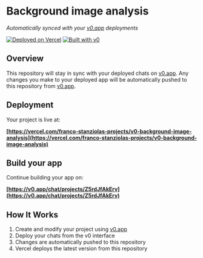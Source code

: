 # Background image analysis

*Automatically synced with your [v0.app](https://v0.app) deployments*

[![Deployed on Vercel](https://img.shields.io/badge/Deployed%20on-Vercel-black?style=for-the-badge&logo=vercel)](https://vercel.com/franco-stanziolas-projects/v0-background-image-analysis)
[![Built with v0](https://img.shields.io/badge/Built%20with-v0.app-black?style=for-the-badge)](https://v0.app/chat/projects/Z5rdJfAkErv)

## Overview

This repository will stay in sync with your deployed chats on [v0.app](https://v0.app).
Any changes you make to your deployed app will be automatically pushed to this repository from [v0.app](https://v0.app).

## Deployment

Your project is live at:

**[https://vercel.com/franco-stanziolas-projects/v0-background-image-analysis](https://vercel.com/franco-stanziolas-projects/v0-background-image-analysis)**

## Build your app

Continue building your app on:

**[https://v0.app/chat/projects/Z5rdJfAkErv](https://v0.app/chat/projects/Z5rdJfAkErv)**

## How It Works

1. Create and modify your project using [v0.app](https://v0.app)
2. Deploy your chats from the v0 interface
3. Changes are automatically pushed to this repository
4. Vercel deploys the latest version from this repository